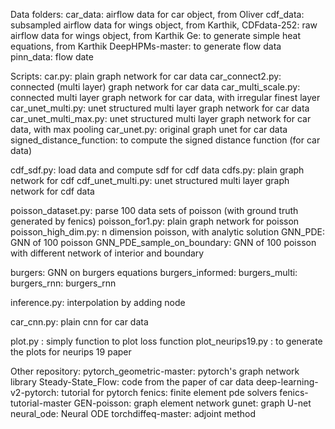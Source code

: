 
Data folders:
car_data: airflow data for car object, from Oliver
cdf_data: subsampled airflow data for wings object, from Karthik,
CDFdata-252: raw airflow data for wings object, from Karthik
Ge: to generate simple heat equations, from Karthik
DeepHPMs-master: to generate flow data
pinn_data: flow date

Scripts:
car.py: plain graph network for car data
car_connect2.py: connected (multi layer) graph network for car data
car_multi_scale.py: connected multi layer graph network for car data, with irregular finest layer
car_unet_multi.py: unet structured multi layer graph network for car data
car_unet_multi_max.py: unet structured multi layer graph network for car data, with max pooling
car_unet.py: original graph unet for car data
signed_distance_function: to compute the signed distance function (for car data)

cdf_sdf.py: load data and compute sdf for cdf data
cdfs.py: plain graph network for cdf
cdf_unet_multi.py: unet structured multi layer graph network for cdf data

poisson_dataset.py: parse 100 data sets of poisson (with ground truth generated by fenics)
poisson_for1.py: plain graph network for poisson
poisson_high_dim.py: n dimension poisson, with analytic solution
GNN_PDE: GNN of 100 poisson
GNN_PDE_sample_on_boundary: GNN of 100 poisson with different network of interior and boundary

burgers: GNN on burgers equations
burgers_informed:
burgers_multi:
burgers_rnn:
burgers_rnn

inference.py: interpolation by adding node

car_cnn.py: plain cnn for car data

plot.py : simply function to plot loss function
plot_neurips19.py : to generate the plots for neurips 19 paper

Other repository:
pytorch_geometric-master: pytorch's graph network library
Steady-State_Flow: code from the paper of car data
deep-learning-v2-pytorch: tutorial for pytorch
fenics: finite element pde solvers
fenics-tutorial-master
GEN-poisson: graph element network
gunet: graph U-net
neural_ode: Neural ODE
torchdiffeq-master: adjoint method
